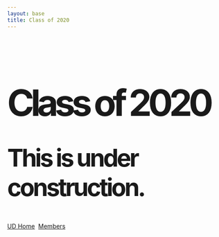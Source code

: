 ```yaml
---
layout: base
title: Class of 2020
---
```


<h1 style="font-size:600%; font-weight:bold; letter-spacing:-8px;">Class of 2020</h1><br>
<h2 style="font-size:400%; letter-spacing:-4px; margin-top:-30px;">This is under construction.</h2>
<a href="{{ site.baseurl }}/index1.html" alt="Under Development, homepage!">UD Home</a>&nbsp;&nbsp;<a href="{{ site.baseurl }}/class/" alt="Class of 2020, who they are?">Members</a>

